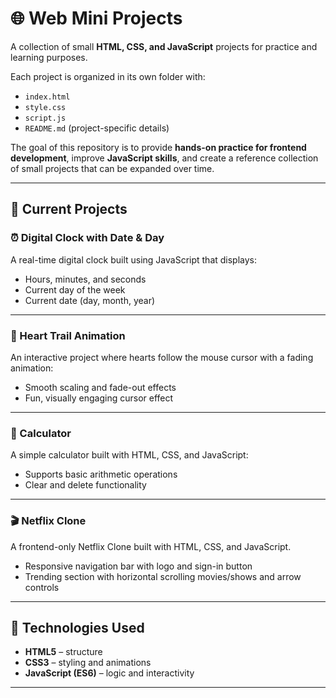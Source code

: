 # 🌐 Web Mini Projects

A collection of small **HTML, CSS, and JavaScript** projects for practice and learning purposes.

Each project is organized in its own folder with:

- `index.html`
- `style.css`
- `script.js`
- `README.md` (project-specific details)

The goal of this repository is to provide **hands-on practice for frontend development**, improve **JavaScript skills**, and create a reference collection of small projects that can be expanded over time.

---

## 📂 Current Projects

### ⏰ Digital Clock with Date & Day

A real-time digital clock built using JavaScript that displays:

- Hours, minutes, and seconds
- Current day of the week
- Current date (day, month, year)

---

### 💖 Heart Trail Animation

An interactive project where hearts follow the mouse cursor with a fading animation:

- Smooth scaling and fade-out effects
- Fun, visually engaging cursor effect

---

### 🧮 Calculator

A simple calculator built with HTML, CSS, and JavaScript:

- Supports basic arithmetic operations
- Clear and delete functionality

---

### 🎬 Netflix Clone
A frontend-only Netflix Clone built with HTML, CSS, and JavaScript.
- Responsive navigation bar with logo and sign-in button
-  Trending section with horizontal scrolling movies/shows and arrow controls

---
## 🚀 Technologies Used

- **HTML5** – structure
- **CSS3** – styling and animations
- **JavaScript (ES6)** – logic and interactivity

---
